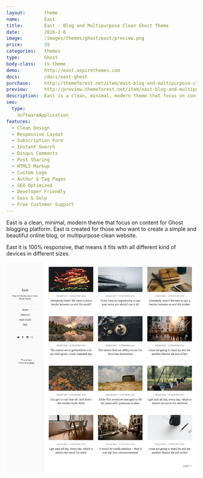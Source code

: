 ```yaml
---
layout:       theme
name:         East
title:        East - Blog and Multipurpose Clean Ghost Theme
date:         2016-2-6
image:        /images/themes/ghost/east/preview.png
price:        39
categories:   themes
type:         Ghost
body-class:   is-theme
demo:         http://east.aspirethemes.com
docs:         /docs/east-ghost
purchase:     http://themeforest.net/item/east-blog-and-multipurpose-clean-ghost-theme/14714255?ref=aspirethemes
preview:      http://preview.themeforest.net/item/east-blog-and-multipurpose-clean-ghost-theme/full_screen_preview/14714255?ref=aspirethemes
description:  East is a clean, minimal, modern theme that focus on content for Ghost
seo:
  type:
    SoftwareApplication
features:
  - Clean Design
  - Responsive Layout
  - Subscription Form
  - Instant Search
  - Disqus Comments
  - Post Sharing
  - HTML5 Markup
  - Custom Logo
  - Author & Tag Pages
  - SEO Optimized
  - Developer Friendly
  - Sass & Gulp
  - Free Customer Support
---
```


East is a clean, minimal, modern theme that focus on content for Ghost blogging platform. East is created for those who want to create a simple and beautiful online blog, or multipurpose clean website.

East it is 100% responsive, that means it fits with all different kind of devices in different sizes.

![east-ghost-full-preview](/images/themes/ghost/east/full-preview.png)